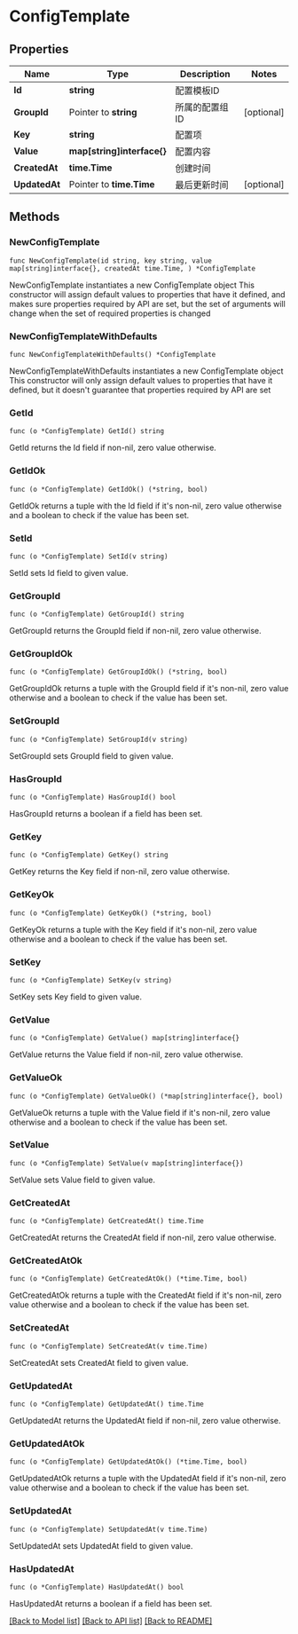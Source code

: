 # ConfigTemplate

## Properties

Name | Type | Description | Notes
------------ | ------------- | ------------- | -------------
**Id** | **string** | 配置模板ID | 
**GroupId** | Pointer to **string** | 所属的配置组ID | [optional] 
**Key** | **string** | 配置项 | 
**Value** | **map[string]interface{}** | 配置内容 | 
**CreatedAt** | **time.Time** | 创建时间 | 
**UpdatedAt** | Pointer to **time.Time** | 最后更新时间 | [optional] 

## Methods

### NewConfigTemplate

`func NewConfigTemplate(id string, key string, value map[string]interface{}, createdAt time.Time, ) *ConfigTemplate`

NewConfigTemplate instantiates a new ConfigTemplate object
This constructor will assign default values to properties that have it defined,
and makes sure properties required by API are set, but the set of arguments
will change when the set of required properties is changed

### NewConfigTemplateWithDefaults

`func NewConfigTemplateWithDefaults() *ConfigTemplate`

NewConfigTemplateWithDefaults instantiates a new ConfigTemplate object
This constructor will only assign default values to properties that have it defined,
but it doesn't guarantee that properties required by API are set

### GetId

`func (o *ConfigTemplate) GetId() string`

GetId returns the Id field if non-nil, zero value otherwise.

### GetIdOk

`func (o *ConfigTemplate) GetIdOk() (*string, bool)`

GetIdOk returns a tuple with the Id field if it's non-nil, zero value otherwise
and a boolean to check if the value has been set.

### SetId

`func (o *ConfigTemplate) SetId(v string)`

SetId sets Id field to given value.


### GetGroupId

`func (o *ConfigTemplate) GetGroupId() string`

GetGroupId returns the GroupId field if non-nil, zero value otherwise.

### GetGroupIdOk

`func (o *ConfigTemplate) GetGroupIdOk() (*string, bool)`

GetGroupIdOk returns a tuple with the GroupId field if it's non-nil, zero value otherwise
and a boolean to check if the value has been set.

### SetGroupId

`func (o *ConfigTemplate) SetGroupId(v string)`

SetGroupId sets GroupId field to given value.

### HasGroupId

`func (o *ConfigTemplate) HasGroupId() bool`

HasGroupId returns a boolean if a field has been set.

### GetKey

`func (o *ConfigTemplate) GetKey() string`

GetKey returns the Key field if non-nil, zero value otherwise.

### GetKeyOk

`func (o *ConfigTemplate) GetKeyOk() (*string, bool)`

GetKeyOk returns a tuple with the Key field if it's non-nil, zero value otherwise
and a boolean to check if the value has been set.

### SetKey

`func (o *ConfigTemplate) SetKey(v string)`

SetKey sets Key field to given value.


### GetValue

`func (o *ConfigTemplate) GetValue() map[string]interface{}`

GetValue returns the Value field if non-nil, zero value otherwise.

### GetValueOk

`func (o *ConfigTemplate) GetValueOk() (*map[string]interface{}, bool)`

GetValueOk returns a tuple with the Value field if it's non-nil, zero value otherwise
and a boolean to check if the value has been set.

### SetValue

`func (o *ConfigTemplate) SetValue(v map[string]interface{})`

SetValue sets Value field to given value.


### GetCreatedAt

`func (o *ConfigTemplate) GetCreatedAt() time.Time`

GetCreatedAt returns the CreatedAt field if non-nil, zero value otherwise.

### GetCreatedAtOk

`func (o *ConfigTemplate) GetCreatedAtOk() (*time.Time, bool)`

GetCreatedAtOk returns a tuple with the CreatedAt field if it's non-nil, zero value otherwise
and a boolean to check if the value has been set.

### SetCreatedAt

`func (o *ConfigTemplate) SetCreatedAt(v time.Time)`

SetCreatedAt sets CreatedAt field to given value.


### GetUpdatedAt

`func (o *ConfigTemplate) GetUpdatedAt() time.Time`

GetUpdatedAt returns the UpdatedAt field if non-nil, zero value otherwise.

### GetUpdatedAtOk

`func (o *ConfigTemplate) GetUpdatedAtOk() (*time.Time, bool)`

GetUpdatedAtOk returns a tuple with the UpdatedAt field if it's non-nil, zero value otherwise
and a boolean to check if the value has been set.

### SetUpdatedAt

`func (o *ConfigTemplate) SetUpdatedAt(v time.Time)`

SetUpdatedAt sets UpdatedAt field to given value.

### HasUpdatedAt

`func (o *ConfigTemplate) HasUpdatedAt() bool`

HasUpdatedAt returns a boolean if a field has been set.


[[Back to Model list]](../README.md#documentation-for-models) [[Back to API list]](../README.md#documentation-for-api-endpoints) [[Back to README]](../README.md)


